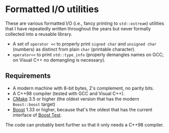 # Formatted I/O utilities

These are various formatted I/O (i.e., fancy printing to `std::ostream`) utilities that I have repeatedly written throughout the years but never formally collected into a reusable library.

* A set of `operator <<` to properly print `signed char` and `unsigned char` (numbers) as distinct from plain `char` (printable character).
* `operator<<` to print `std::type_info` (properly demangles names on GCC; on Visual C++ no demangling is necessary).

## Requirements

* A modern machine with 8-bit bytes, 2's complement, no parity bits.
* A C++98 compiler (tested with GCC and Visual C++).
* [CMake](https://cmake.org/) 3.5 or higher (the oldest version that has the modern `Boost::boost` target)
* [Boost](https://www.boost.org/) 1.33 or higher, because that's the oldest that has the current interface of [Boost Test](https://www.boost.org/doc/libs/release/libs/test/doc/html/index.html).

The code can probably bent further so that it only needs a C++98 compiler.
